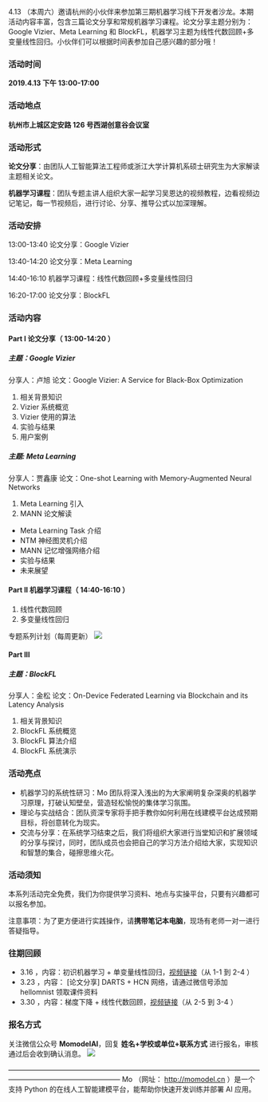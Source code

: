4.13 （本周六）邀请杭州的小伙伴来参加第三期机器学习线下开发者沙龙。本期活动内容丰富，包含三篇论文分享和常规机器学习课程。论文分享主题分别为：Google Vizier、Meta Learning 和 BlockFL，机器学习主题为线性代数回顾+多变量线性回归。小伙伴们可以根据时间表参加自己感兴趣的部分哦！

### 活动时间
**2019.4.13 下午 13:00-17:00**
### 活动地点
**杭州市上城区定安路 126 号西湖创意谷会议室**
### 活动形式

**论文分享**：由团队人工智能算法工程师或浙江大学计算机系硕士研究生为大家解读主题相关论文。

**机器学习课程**：团队专题主讲人组织大家一起学习吴恩达的视频教程，边看视频边记笔记，每一节视频后，进行讨论、分享、推导公式以加深理解。

### 活动安排
13:00-13:40 论文分享：Google Vizier

13:40-14:20 论文分享：Meta Learning

14:40-16:10 机器学习课程：线性代数回顾+多变量线性回归

16:20-17:00 论文分享：BlockFL
### 活动内容
#### Part I 论文分享（ 13:00-14:20 ）

##### 主题：Google Vizier
分享人：卢旭
论文：Google Vizier: A Service for Black-Box Optimization

1. 相关背景知识
2. Vizier 系统概览
3. Vizier 使用的算法
4. 实验与结果
5. 用户案例

##### 主题: Meta Learning
分享人：贾鑫康
论文：One-shot Learning with Memory-Augmented Neural Networks
1. Meta Learning 引入
2. MANN 论文解读

 - Meta Learning Task 介绍
 - NTM 神经图灵机介绍
 - MANN 记忆增强网络介绍
 - 实验与结果
 - 未来展望

#### Part II 机器学习课程（ 14:40-16:10 ）

 1. 线性代数回顾 
 2. 多变量线性回归

专题系列计划（每周更新）
![]( https://ws4.sinaimg.cn/large/006tNc79ly1g1vc0vvtowj30ii0sitbk.jpg)

#### Part III
##### 主题：BlockFL
分享人：金松
论文：On-Device Federated Learning via Blockchain and its Latency Analysis

 1. 相关背景知识
 2. BlockFL 系统概览
 3. BlockFL 算法介绍
 4. BlockFL 系统演示

### 活动亮点

- 机器学习的系统性研习：Mo 团队将深入浅出的为大家阐明复杂深奥的机器学习原理，打破认知壁垒，营造轻松愉悦的集体学习氛围。
- 理论与实战结合：团队资深专家将手把手教你如何利用在线建模平台达成预期目标，将创意转化为现实。
- 交流与分享：在系统学习结束之后，我们将组织大家进行当堂知识和扩展领域的分享与探讨，同时，团队成员也会把自己的学习方法介绍给大家，实现知识和智慧的集合，碰擦思维火花。

### 活动须知
本系列活动完全免费，我们为你提供学习资料、地点与实操平台，只要有兴趣都可以报名参加。

注意事项：为了更方便进行实践操作，请**携带笔记本电脑**，现场有老师一对一进行答疑指导。

### 往期回顾
 - 3.16 ，内容：初识机器学习 + 单变量线性回归，[视频链接][1]（从 1-1 到 2-4 ）
 - 3.23 ，内容： [论文分享]  DARTS + HCN 网络，请通过微信号添加 hellomnist 领取课件资料
 - 3.30 ，内容：梯度下降 + 线性代数回顾，[视频链接][1]（从 2-5 到 3-4 ）

### 报名方式
关注微信公众号 **MomodelAI**，回复 **姓名+学校或单位+联系方式** 进行报名，审核通过后会收到确认消息。
![]( https://ws1.sinaimg.cn/large/006tNc79gy1g1wdsw5ijfj30ws0g2juj.jpg)


  [1]: http://www.momodel.cn:8899/classroom/class?id=5c5696191afd94720cc94533&type=video

————————————————————————————————————————————————————
Mo （网址： http://momodel.cn ）是一个支持 Python 的在线人工智能建模平台，能帮助你快速开发训练并部署 AI 应用。
